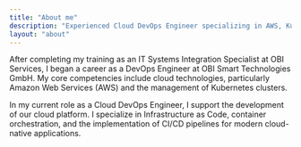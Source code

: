 ```yaml
---
title: "About me"
description: "Experienced Cloud DevOps Engineer specializing in AWS, Kubernetes, and Infrastructure as Code."
layout: "about"
---
```


After completing my training as an IT Systems Integration Specialist at OBI Services, I began a career as a DevOps Engineer at OBI Smart Technologies GmbH. My core competencies include cloud technologies, particularly Amazon Web Services (AWS) and the management of Kubernetes clusters.

In my current role as a Cloud DevOps Engineer, I support the development of our cloud platform. I specialize in Infrastructure as Code, container orchestration, and the implementation of CI/CD pipelines for modern cloud-native applications.